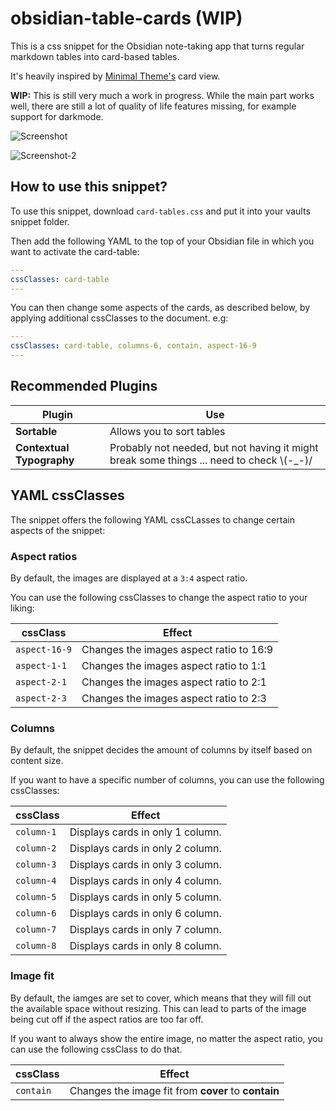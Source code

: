 # obsidian-table-cards (WIP)
This is a css snippet for the Obsidian note-taking app that turns regular markdown tables into card-based tables. 

It's heavily inspired by [Minimal Theme's](https://github.com/kepano/obsidian-minimal) card view.

**WIP:** This is still very much a work in progress. While the main part works well, there are still a lot of quality of life features missing, for example support for darkmode.

![Screenshot](https://github.com/Ministrelle/obsidian-table-cards/blob/f50dcd4fe3ad0ad5cd7e649c23ecfd3f12905353/card-view-screenshot.png)

![Screenshot-2](https://github.com/Ministrelle/obsidian-table-cards/blob/bae5cbd3263d902ec41750f45ea5a6dcd6a4a484/card-view-screenshot-2%20(2).png)

## How to use this snippet?

To use this snippet, download `card-tables.css` and put it into your vaults snippet folder.

Then add the following YAML to the top of your Obsidian file in which you want to activate the card-table:

```yaml
---
cssClasses: card-table
---
```

You can then change some aspects of the cards, as described below, by applying additional cssClasses to the document. e.g:

```yaml
---
cssClasses: card-table, columns-6, contain, aspect-16-9
---
```

## Recommended Plugins

Plugin | Use
-- | --
**Sortable** | Allows you to sort tables
**Contextual Typography** | Probably not needed, but not having it might break some things ... need to check \\(-_-)/

## YAML cssClasses

The snippet offers the following YAML cssCLasses to change certain aspects of the snippet:

### Aspect ratios

By default, the images are displayed at a `3:4` aspect ratio.

You can use the following cssClasses to change the aspect ratio to your liking:

cssClass | Effect
-- | --
`aspect-16-9` | Changes the images aspect ratio to 16:9
`aspect-1-1` | Changes the images aspect ratio to 1:1
`aspect-2-1` | Changes the images aspect ratio to 2:1
`aspect-2-3` | Changes the images aspect ratio to 2:3

### Columns

By default, the snippet decides the amount of columns by itself based on content size.

If you want to have a specific number of columns, you can use the following cssClasses:

cssClass | Effect
-- | --
`column-1` | Displays cards in only 1 column.
`column-2` | Displays cards in only 2 column.
`column-3` | Displays cards in only 3 column.
`column-4` | Displays cards in only 4 column.
`column-5` | Displays cards in only 5 column.
`column-6` | Displays cards in only 6 column.
`column-7` | Displays cards in only 7 column.
`column-8` | Displays cards in only 8 column.

### Image fit

By default, the iamges are set to cover, which means that they will fill out the available space without resizing. This can lead to parts of the image being cut off if the aspect ratios are too far off.

If you want to always show the entire image, no matter the aspect ratio, you can use the following cssClass to do that.

cssClass | Effect
-- | --
`contain` | Changes the image fit from **cover** to **contain**
